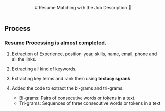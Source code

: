 <div align="center">
# Resume Matching with the Job Description 💼
</div>
<br>

## Process
### Resume Processing is almost completed.
1. Extraction of Experience, position, year, skills, name, email, phone and all the links.
1. Extracting all kind of keywords.
1. Extracting key terms and rank them using **textacy sgrank**

1. Added the code to extract the bi-grams and tri-grams.
    - Bi-grams: Pairs of consecutive words or tokens in a text. 
    - Tri-grams: Sequences of three consecutive words or tokens in a text